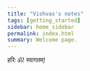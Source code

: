 ```yaml
---
title: "Vishvas's notes"
tags: [getting_started]
sidebar: home_sidebar
permalink: index.html
summary: Welcome page.
---
```


हरिः ॐ! स्वागतम्!
